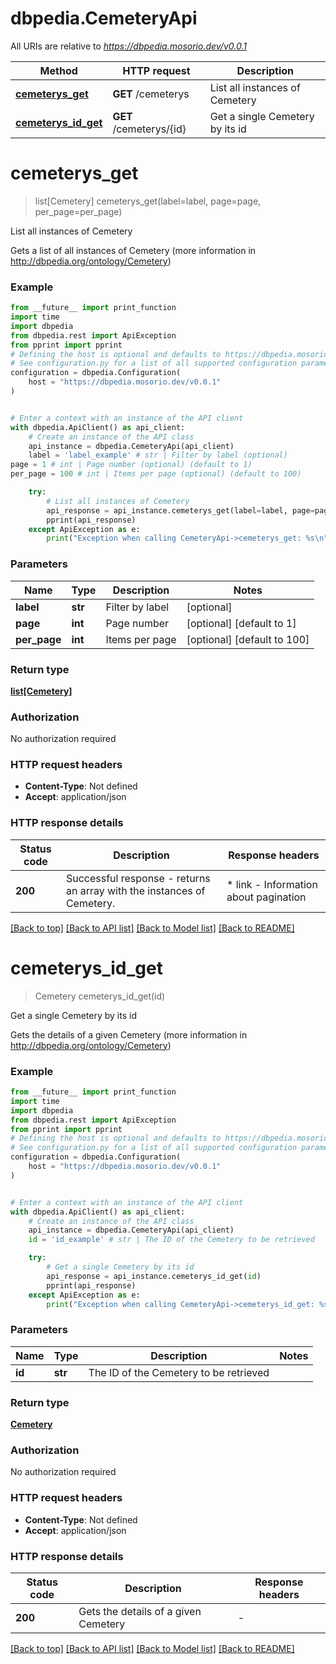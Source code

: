 # dbpedia.CemeteryApi

All URIs are relative to *https://dbpedia.mosorio.dev/v0.0.1*

Method | HTTP request | Description
------------- | ------------- | -------------
[**cemeterys_get**](CemeteryApi.md#cemeterys_get) | **GET** /cemeterys | List all instances of Cemetery
[**cemeterys_id_get**](CemeteryApi.md#cemeterys_id_get) | **GET** /cemeterys/{id} | Get a single Cemetery by its id


# **cemeterys_get**
> list[Cemetery] cemeterys_get(label=label, page=page, per_page=per_page)

List all instances of Cemetery

Gets a list of all instances of Cemetery (more information in http://dbpedia.org/ontology/Cemetery)

### Example

```python
from __future__ import print_function
import time
import dbpedia
from dbpedia.rest import ApiException
from pprint import pprint
# Defining the host is optional and defaults to https://dbpedia.mosorio.dev/v0.0.1
# See configuration.py for a list of all supported configuration parameters.
configuration = dbpedia.Configuration(
    host = "https://dbpedia.mosorio.dev/v0.0.1"
)


# Enter a context with an instance of the API client
with dbpedia.ApiClient() as api_client:
    # Create an instance of the API class
    api_instance = dbpedia.CemeteryApi(api_client)
    label = 'label_example' # str | Filter by label (optional)
page = 1 # int | Page number (optional) (default to 1)
per_page = 100 # int | Items per page (optional) (default to 100)

    try:
        # List all instances of Cemetery
        api_response = api_instance.cemeterys_get(label=label, page=page, per_page=per_page)
        pprint(api_response)
    except ApiException as e:
        print("Exception when calling CemeteryApi->cemeterys_get: %s\n" % e)
```

### Parameters

Name | Type | Description  | Notes
------------- | ------------- | ------------- | -------------
 **label** | **str**| Filter by label | [optional] 
 **page** | **int**| Page number | [optional] [default to 1]
 **per_page** | **int**| Items per page | [optional] [default to 100]

### Return type

[**list[Cemetery]**](Cemetery.md)

### Authorization

No authorization required

### HTTP request headers

 - **Content-Type**: Not defined
 - **Accept**: application/json

### HTTP response details
| Status code | Description | Response headers |
|-------------|-------------|------------------|
**200** | Successful response - returns an array with the instances of Cemetery. |  * link - Information about pagination <br>  |

[[Back to top]](#) [[Back to API list]](../README.md#documentation-for-api-endpoints) [[Back to Model list]](../README.md#documentation-for-models) [[Back to README]](../README.md)

# **cemeterys_id_get**
> Cemetery cemeterys_id_get(id)

Get a single Cemetery by its id

Gets the details of a given Cemetery (more information in http://dbpedia.org/ontology/Cemetery)

### Example

```python
from __future__ import print_function
import time
import dbpedia
from dbpedia.rest import ApiException
from pprint import pprint
# Defining the host is optional and defaults to https://dbpedia.mosorio.dev/v0.0.1
# See configuration.py for a list of all supported configuration parameters.
configuration = dbpedia.Configuration(
    host = "https://dbpedia.mosorio.dev/v0.0.1"
)


# Enter a context with an instance of the API client
with dbpedia.ApiClient() as api_client:
    # Create an instance of the API class
    api_instance = dbpedia.CemeteryApi(api_client)
    id = 'id_example' # str | The ID of the Cemetery to be retrieved

    try:
        # Get a single Cemetery by its id
        api_response = api_instance.cemeterys_id_get(id)
        pprint(api_response)
    except ApiException as e:
        print("Exception when calling CemeteryApi->cemeterys_id_get: %s\n" % e)
```

### Parameters

Name | Type | Description  | Notes
------------- | ------------- | ------------- | -------------
 **id** | **str**| The ID of the Cemetery to be retrieved | 

### Return type

[**Cemetery**](Cemetery.md)

### Authorization

No authorization required

### HTTP request headers

 - **Content-Type**: Not defined
 - **Accept**: application/json

### HTTP response details
| Status code | Description | Response headers |
|-------------|-------------|------------------|
**200** | Gets the details of a given Cemetery |  -  |

[[Back to top]](#) [[Back to API list]](../README.md#documentation-for-api-endpoints) [[Back to Model list]](../README.md#documentation-for-models) [[Back to README]](../README.md)

